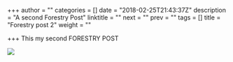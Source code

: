 +++
author = ""
categories = []
date = "2018-02-25T21:43:37Z"
description = "A second Forestry Post"
linktitle = ""
next = ""
prev = ""
tags = []
title = "Forestry post 2"
weight = ""

+++
This my second FORESTRY POST

![](/uploads/2018/02/26/Bigscreen_Screenshot.png)